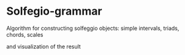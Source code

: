# Solfegio-grammar

Algorithm for constructing solfeggio objects:
 simple intervals, triads, chords, scales

and visualization of the result

